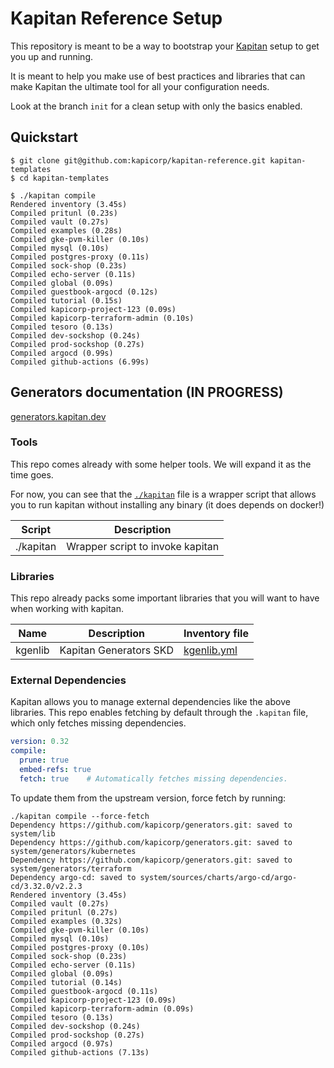 # Kapitan Reference Setup

This repository is meant to be a way to bootstrap your [Kapitan](https://kapitan.dev) setup to get you up and running.

It is meant to help you make use of best practices and libraries that can make Kapitan the ultimate tool for all your configuration needs.

Look at the branch `init` for a clean setup with only the basics enabled.


## Quickstart

```shell script
$ git clone git@github.com:kapicorp/kapitan-reference.git kapitan-templates
$ cd kapitan-templates

$ ./kapitan compile
Rendered inventory (3.45s)
Compiled pritunl (0.23s)
Compiled vault (0.27s)
Compiled examples (0.28s)
Compiled gke-pvm-killer (0.10s)
Compiled mysql (0.10s)
Compiled postgres-proxy (0.11s)
Compiled sock-shop (0.23s)
Compiled echo-server (0.11s)
Compiled global (0.09s)
Compiled guestbook-argocd (0.12s)
Compiled tutorial (0.15s)
Compiled kapicorp-project-123 (0.09s)
Compiled kapicorp-terraform-admin (0.10s)
Compiled tesoro (0.13s)
Compiled dev-sockshop (0.24s)
Compiled prod-sockshop (0.27s)
Compiled argocd (0.99s)
Compiled github-actions (6.99s)
```

## Generators documentation (IN PROGRESS)

[generators.kapitan.dev](https://generators.kapitan.dev/)

### Tools

This repo comes already with some helper tools. We will expand it as the time goes.

For now, you can see that the [`./kapitan`](kapitan) file is a wrapper script that allows you to run kapitan without installing any binary (it does depends on docker!)


| Script    | Description                      |
|-----------|----------------------------------|
| ./kapitan | Wrapper script to invoke kapitan |


### Libraries

This repo already packs some important libraries that you will want to have when working with kapitan.

| Name    | Description            | Inventory file                                       |
|---------|------------------------|------------------------------------------------------|
| kgenlib | Kapitan Generators SKD | [kgenlib.yml](inventory/classes/kapitan/kgenlib.yml) |


### External Dependencies

Kapitan allows you to manage external dependencies like the above libraries.
This repo enables fetching by default through the `.kapitan` file, which only fetches missing dependencies.

```yaml
version: 0.32
compile:
  prune: true
  embed-refs: true
  fetch: true    # Automatically fetches missing dependencies.
```

To update them from the upstream version, force fetch by running:

```shell script
./kapitan compile --force-fetch
Dependency https://github.com/kapicorp/generators.git: saved to system/lib
Dependency https://github.com/kapicorp/generators.git: saved to system/generators/kubernetes
Dependency https://github.com/kapicorp/generators.git: saved to system/generators/terraform
Dependency argo-cd: saved to system/sources/charts/argo-cd/argo-cd/3.32.0/v2.2.3
Rendered inventory (3.45s)
Compiled vault (0.27s)
Compiled pritunl (0.27s)
Compiled examples (0.32s)
Compiled gke-pvm-killer (0.10s)
Compiled mysql (0.10s)
Compiled postgres-proxy (0.10s)
Compiled sock-shop (0.23s)
Compiled echo-server (0.11s)
Compiled global (0.09s)
Compiled tutorial (0.14s)
Compiled guestbook-argocd (0.11s)
Compiled kapicorp-project-123 (0.09s)
Compiled kapicorp-terraform-admin (0.09s)
Compiled tesoro (0.13s)
Compiled dev-sockshop (0.24s)
Compiled prod-sockshop (0.27s)
Compiled argocd (0.97s)
Compiled github-actions (7.13s)
```